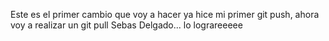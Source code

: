 Este es el primer cambio que voy a hacer 
ya hice mi primer git push, ahora voy a realizar un git pull
Sebas Delgado... lo lograreeeee
